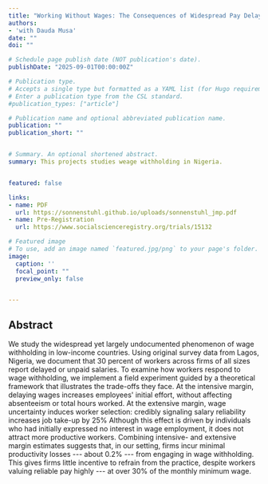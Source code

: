 ```yaml
---
title: "Working Without Wages: The Consequences of Widespread Pay Delays"
authors: 
- 'with Dauda Musa'
date: ""
doi: ""

# Schedule page publish date (NOT publication's date).
publishDate: "2025-09-01T00:00:00Z"

# Publication type.
# Accepts a single type but formatted as a YAML list (for Hugo requirements).
# Enter a publication type from the CSL standard.
#publication_types: ["article"]

# Publication name and optional abbreviated publication name.
publication: ""
publication_short: ""


# Summary. An optional shortened abstract.
summary: This projects studies weage withholding in Nigeria. 


featured: false

links:
- name: PDF
  url: https://sonnenstuhl.github.io/uploads/sonnenstuhl_jmp.pdf
- name: Pre-Registration
  url: https://www.socialscienceregistry.org/trials/15132

# Featured image
# To use, add an image named `featured.jpg/png` to your page's folder. 
image:
  caption: ''
  focal_point: ""
  preview_only: false


---
```


## Abstract
We study the widespread yet largely undocumented phenomenon of wage withholding in low-income countries.
  Using original survey data from Lagos, Nigeria, we document 
  that 30 percent of workers across firms of all sizes report delayed or unpaid salaries. 
  To examine how workers respond to wage withholding, we implement a 
  field experiment guided by a theoretical framework that illustrates the trade-offs they face.
  At the intensive margin, delaying wages increases employees' initial 
  effort, without affecting absenteeism or total hours worked.
  At the extensive margin, wage uncertainty 
  induces worker selection: credibly signaling salary reliability increases job take-up by 25%
  Although this effect is driven by individuals who had initially expressed no interest 
  in wage employment, it does not attract more productive workers.
  Combining intensive- and 
  extensive margin estimates suggests that, in our setting, firms incur minimal productivity losses --- about 
  0.2% --- from engaging in wage withholding.
  This gives firms little incentive to refrain from the practice, despite workers 
  valuing reliable pay highly --- at over 30% of the monthly minimum wage.



